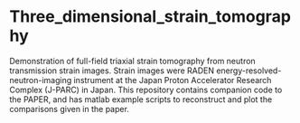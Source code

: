 # Three_dimensional_strain_tomography
Demonstration of full-field triaxial strain tomography from neutron transmission strain images. Strain images were RADEN energy-resolved-neutron-imaging instrument at the Japan Proton Accelerator Research Complex (J-PARC) in Japan. This repository contains companion code to the PAPER, and has matlab example scripts to reconstruct and plot the comparisons given in the paper.
